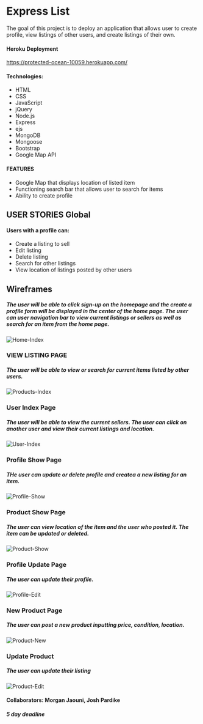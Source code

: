 
# Express List

The goal of this project is to deploy an application that allows user to create profile, view listings of other users, and create listings of their own.

#### Heroku Deployment
https://protected-ocean-10059.herokuapp.com/


#### Technologies:
* HTML
* CSS 
* JavaScript
* jQuery
* Node.js
* Express
* ejs
* MongoDB
* Mongoose
* Bootstrap
* Google Map API

#### FEATURES 

* Google Map that displays location of listed item
* Functioning search bar that allows user to search for items
* Ability to create profile 


## USER STORIES Global
#### Users with a profile can: 
* Create a listing to sell
* Edit listing
* Delete listing
* Search for other listings
* View location of listings posted by other users



## Wireframes

##### The user will be able to click sign-up on the homepage and the create a profile form will be displayed in the center of the home page. The user can user navigation bar to view current listings or sellers as well as search for an item from the home page.

![Home-Index](https://media.git.generalassemb.ly/user/31017/files/7c520280-0f03-11eb-8309-591c4e18e149)


### VIEW LISTING PAGE

##### The user will be able to view or search for current items listed by other users. 

![Products-Index](https://media.git.generalassemb.ly/user/31017/files/bcb18080-0f03-11eb-9374-37be55d63583)

### User Index Page

##### The user will be able to view the current sellers. The user can click on another user and view their current listings and location.

![User-Index](https://media.git.generalassemb.ly/user/31017/files/c935d900-0f03-11eb-842e-5d128e6072d9)

### Profile Show Page

##### THe user can update or delete profile and createa a new listing for an item.

![Profile-Show](https://media.git.generalassemb.ly/user/31017/files/d783f500-0f03-11eb-909f-47cf0fb0665f)

### Product Show Page

##### The user can view location of the item and the user who posted it. The item can be updated or deleted. 

![Product-Show](https://media.git.generalassemb.ly/user/31017/files/e10d5d00-0f03-11eb-8591-50815adae6b1)


### Profile Update Page

##### The user can update their profile.

![Profile-Edit](https://media.git.generalassemb.ly/user/31017/files/ee2a4c00-0f03-11eb-9b08-fbb0be278dfd)

### New Product Page

##### The user can post a new product inputting price, condition, location.

![Product-New](https://media.git.generalassemb.ly/user/31017/files/55490000-0f06-11eb-8e4a-4d3123ec2bc9)

### Update Product

##### The user can update their listing

![Product-Edit](https://media.git.generalassemb.ly/user/31017/files/23379e00-0f06-11eb-9b31-de3a58356609)


#### Collaborators: Morgan Jaouni, Josh Pardike 
##### 5 day deadline
